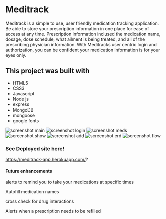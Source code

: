 # Meditrack

<p>Meditrack is a simple to use, user friendly medication tracking application. Be able to store your prescription information in one place for ease of access at any time. Prescription information inclused the medication name, dosage, dose schedule, what ailment is being treated, and all of the prescribing physician information. With Meditracks user centric login and authorization, you can be confident your medication information is for your eyes only.</p>

## This project was built with

- HTML5
- CSS3
- Javascript
- Node js
- express
- MongoDB
- mongoose
- google fonts

![screenshot main](/img/main.png)
![screenshot login](/img/login.png)
![screenshot meds](/img/meds.png)
![screenshot show](/img/show.png)
![screenshot add](/img/add.png)
![screenshot erd](/img/ERD.png)
![screenshot flow](/img/flow.png)

### See Deployed site here!

https://meditrack-app.herokuapp.com/?


#### Future enhancements

<p>alerts to remind you to take your medications at specific times</p>
<p>Autofill medication names</p>
<p>cross check for drug interactions</p>
<p>Alerts when a prescription needs to be refilled</p>
